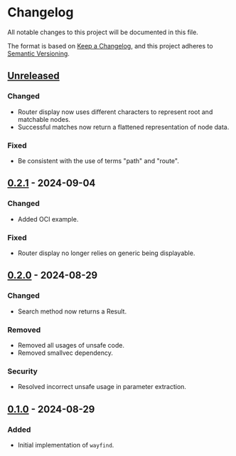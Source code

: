 # Changelog

All notable changes to this project will be documented in this file.

The format is based on [Keep a Changelog](https://keepachangelog.com/en/1.1.0/),
and this project adheres to [Semantic Versioning](https://semver.org/spec/v2.0.0.html).

## [Unreleased]

### Changed

- Router display now uses different characters to represent root and matchable nodes.
- Successful matches now return a flattened representation of node data.

### Fixed

- Be consistent with the use of terms "path" and "route".

## [0.2.1] - 2024-09-04

### Changed

- Added OCI example.

### Fixed

- Router display no longer relies on generic being displayable.

## [0.2.0] - 2024-08-29

### Changed

- Search method now returns a Result.

### Removed

- Removed all usages of unsafe code.
- Removed smallvec dependency.

### Security

- Resolved incorrect unsafe usage in parameter extraction.

## [0.1.0] - 2024-08-29

### Added

- Initial implementation of `wayfind`.

[unreleased]: https://github.com/DuskSystems/wayfind/compare/v0.2.1...HEAD
[0.2.1]: https://github.com/DuskSystems/wayfind/compare/v0.2.0...v0.2.1
[0.2.0]: https://github.com/DuskSystems/wayfind/compare/v0.1.0...v0.2.0
[0.1.0]: https://github.com/DuskSystems/wayfind/releases/tag/v0.1.0
